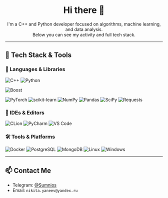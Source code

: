 <h1 align="center">Hi there 👋</h1>

<p align="center">
I'm a C++ and Python developer focused on algorithms, machine learning, and data analysis.<br>
Below you can see my activity and full tech stack.
</p>

---

## 🧰 Tech Stack & Tools

### 🚀 Languages & Libraries
![C++](https://img.shields.io/badge/-C++-00599C?style=for-the-badge&logo=c%2b%2b)
![Python](https://img.shields.io/badge/-Python-3776AB?style=for-the-badge&logo=python)


![Boost](https://img.shields.io/badge/-Boost-00599C?style=for-the-badge)


![PyTorch](https://img.shields.io/badge/-PyTorch-EE4C2C?style=for-the-badge&logo=pytorch)
![scikit-learn](https://img.shields.io/badge/-scikit--learn-F7931E?style=for-the-badge&logo=scikit-learn)
![NumPy](https://img.shields.io/badge/-NumPy-013243?style=for-the-badge&logo=numpy)
![Pandas](https://img.shields.io/badge/-Pandas-150458?style=for-the-badge&logo=pandas)
![SciPy](https://img.shields.io/badge/-SciPy-8CAAE6?style=for-the-badge&logo=scipy)
![Requests](https://img.shields.io/badge/-Requests-20232A?style=for-the-badge)

### 🧠 IDEs & Editors
![CLion](https://img.shields.io/badge/-CLion-000000?style=for-the-badge&logo=clion)
![PyCharm](https://img.shields.io/badge/-PyCharm-000000?style=for-the-badge&logo=pycharm)
![VS Code](https://img.shields.io/badge/-VS%20Code-007ACC?style=for-the-badge&logo=visual-studio-code)

### 🛠️ Tools & Platforms
![Docker](https://img.shields.io/badge/-Docker-2496ED?style=for-the-badge&logo=docker)
![PostgreSQL](https://img.shields.io/badge/-PostgreSQL-336791?style=for-the-badge&logo=postgresql)
![MongoDB](https://img.shields.io/badge/-MongoDB-47A248?style=for-the-badge&logo=mongodb)
![Linux](https://img.shields.io/badge/-Linux-FCC624?style=for-the-badge&logo=linux)
![Windows](https://img.shields.io/badge/-Windows-0078D6?style=for-the-badge&logo=windows)


---

## 📫 Contact Me

- Telegram: [@Sumnios](https://t.me/Sumnios)
- Email: `nikita.yaneev@yandex.ru`
